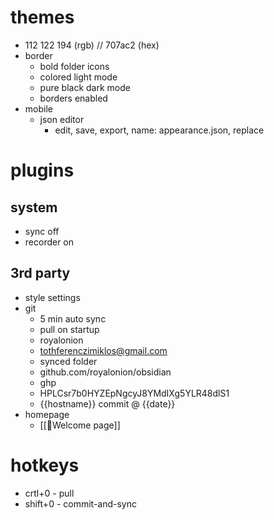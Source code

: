 # themes
- 112 122 194 (rgb) // 707ac2 (hex)
- border
	- bold folder icons
	- colored light mode
	- pure black dark mode
	- borders enabled
- mobile
	- json editor
		- edit, save, export, name: appearance.json, replace
# plugins
## system
- sync off
- recorder on
## 3rd party
- style settings
- git
	- 5 min auto sync
	- pull on startup
	- royalonion
	- tothferenczimiklos@gmail.com
	- synced folder
	- github.com/royalonion/obsidian
	- ghp
	- HPLCsr7b0HYZEpNgcyJ8YMdIXg5YLR48dlS1
	- {{hostname}} commit @ {{date}}
- homepage
	- [[👋Welcome page]]
# hotkeys
- crtl+0 - pull
- shift+0 - commit-and-sync
